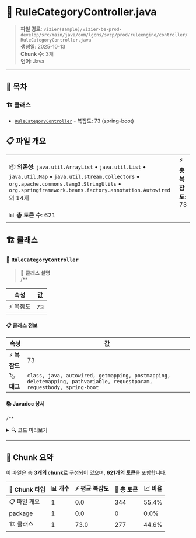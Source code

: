 # 📄 RuleCategoryController.java

> **파일 경로**: `vizier(sample)/vizier-be-prod-develop/src/main/java/com/lgcns/svcp/prod/ruleengine/controller/RuleCategoryController.java`  
> **생성일**: 2025-10-13  
> **Chunk 수**: 3개  
> **언어**: Java
---

## 📑 목차

### 🏗️ 클래스
- [`RuleCategoryController`](#class-rulecategorycontroller) - 복잡도: 73 (spring-boot)

## 📋 파일 개요

| | |
|--|--|
| 📦 **의존성**: `java.util.ArrayList` • `java.util.List` • `java.util.Map` • `java.util.stream.Collectors` • `org.apache.commons.lang3.StringUtils` • `org.springframework.beans.factory.annotation.Autowired` 외 14개 | ⚡ **총 복잡도**: 73 |
| 📊 **총 토큰 수**: 621 |  |



## 🏗️ 클래스

### <a id="class-rulecategorycontroller"></a>🎯 `RuleCategoryController`

> 📝 **클래스 설명**  
> /**

| 속성 | 값 |
|------|----|
| ⚡ 복잡도 | 73 |



#### 📋 클래스 정보

| 속성 | 값 |
|------|----|
| ⚡ **복잡도** | 73 || 📍 **라인 범위** | 37-37 |
| 🏷️ **태그** | `class, java, autowired, getmapping, postmapping, deletemapping, pathvariable, requestparam, requestbody, spring-boot` || 🏗️ **프레임워크** | `spring-boot` |
#### 📚 Javadoc 상세

```
/**
```


<details>
<summary>🔍 코드 미리보기</summary>

```java
public class RuleCategoryController {
	
	@Autowired
	private RuleCategoryService ruleCategoryService;
	
	@GetMapping
	@Operation(summary = "룰 카테고리 기본 전체 조회 API", description = "룰 카테고리 기본 정보 전체 조회 API")
	public List<RuleCategoryTreeDto> retrieveRuleCategoryList() {
		List<RuleCategoryTreeDto> response = ruleCategoryService.retrieveRuleCategoryList();
		return response;
	}
	
	@GetMapping(value = "/tree")
	@Operation(summary = "get category tree", description = "get category tree")
	public List<Map<String, Object>> retrieveRuleCatgoryTreeList(@RequestParam(required = false) String searchBy, @RequestParam(required = false) String name) {
		List<RuleCategoryTreeDto> results = new ArrayList<>();
		if (StringUtils.isNotBlank(name) && searchBy.equals("category")) {
			List<RuleCategoryTreeDto> cat...
```

**Chunk 정보**
- 🆔 **ID**: `1a7ba98e26f0`
- 📍 **라인**: 37-37
- 📊 **토큰**: 277
- 🏷️ **태그**: `class, java, autowired, getmapping, postmapping...`

</details>

---





## 🧩 Chunk 요약

이 파일은 총 **3개의 chunk**로 구성되어 있으며, **621개의 토큰**을 포함합니다.

| 🧩 Chunk 타입 | 📊 개수 | ⚡ 평균 복잡도 | 📝 총 토큰 | 📈 비율 |
|---------------|--------|-------------|----------|--------|
| 📋 파일 개요 | 1 | 0.0 | 344 | 55.4% |
| package | 1 | 0.0 | 0 | 0.0% |
| 🏗️ 클래스 | 1 | 73.0 | 277 | 44.6% |

